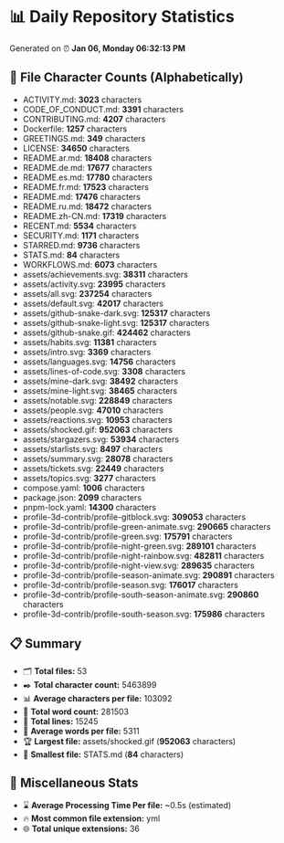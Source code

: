 # 📊 Daily Repository Statistics
Generated on ⏰ **Jan 06, Monday 06:32:13 PM**

## 📂 File Character Counts (Alphabetically)
- ACTIVITY.md: **3023** characters
- CODE_OF_CONDUCT.md: **3391** characters
- CONTRIBUTING.md: **4207** characters
- Dockerfile: **1257** characters
- GREETINGS.md: **349** characters
- LICENSE: **34650** characters
- README.ar.md: **18408** characters
- README.de.md: **17677** characters
- README.es.md: **17780** characters
- README.fr.md: **17523** characters
- README.md: **17476** characters
- README.ru.md: **18472** characters
- README.zh-CN.md: **17319** characters
- RECENT.md: **5534** characters
- SECURITY.md: **1171** characters
- STARRED.md: **9736** characters
- STATS.md: **84** characters
- WORKFLOWS.md: **6073** characters
- assets/achievements.svg: **38311** characters
- assets/activity.svg: **23995** characters
- assets/all.svg: **237254** characters
- assets/default.svg: **42017** characters
- assets/github-snake-dark.svg: **125317** characters
- assets/github-snake-light.svg: **125317** characters
- assets/github-snake.gif: **424462** characters
- assets/habits.svg: **11381** characters
- assets/intro.svg: **3369** characters
- assets/languages.svg: **14756** characters
- assets/lines-of-code.svg: **3308** characters
- assets/mine-dark.svg: **38492** characters
- assets/mine-light.svg: **38465** characters
- assets/notable.svg: **228849** characters
- assets/people.svg: **47010** characters
- assets/reactions.svg: **10953** characters
- assets/shocked.gif: **952063** characters
- assets/stargazers.svg: **53934** characters
- assets/starlists.svg: **8497** characters
- assets/summary.svg: **28078** characters
- assets/tickets.svg: **22449** characters
- assets/topics.svg: **3277** characters
- compose.yaml: **1006** characters
- package.json: **2099** characters
- pnpm-lock.yaml: **14300** characters
- profile-3d-contrib/profile-gitblock.svg: **309053** characters
- profile-3d-contrib/profile-green-animate.svg: **290665** characters
- profile-3d-contrib/profile-green.svg: **175791** characters
- profile-3d-contrib/profile-night-green.svg: **289101** characters
- profile-3d-contrib/profile-night-rainbow.svg: **482811** characters
- profile-3d-contrib/profile-night-view.svg: **289635** characters
- profile-3d-contrib/profile-season-animate.svg: **290891** characters
- profile-3d-contrib/profile-season.svg: **176017** characters
- profile-3d-contrib/profile-south-season-animate.svg: **290860** characters
- profile-3d-contrib/profile-south-season.svg: **175986** characters

## 📋 Summary
- 🗂️ **Total files:** 53
- ✒️ **Total character count:** 5463899
- 📊 **Average characters per file:** 103092
- 📝 **Total word count:** 281503
- 🧾 **Total lines:** 15245
- 📐 **Average words per file:** 5311
- 🏆 **Largest file:** assets/shocked.gif (**952063** characters)
- 🥉 **Smallest file:** STATS.md (**84** characters)

## 🌟 Miscellaneous Stats
- ⌛ **Average Processing Time Per file:** ~0.5s (estimated)
- 🔥 **Most common file extension:** yml
- 🌐 **Total unique extensions:** 36
